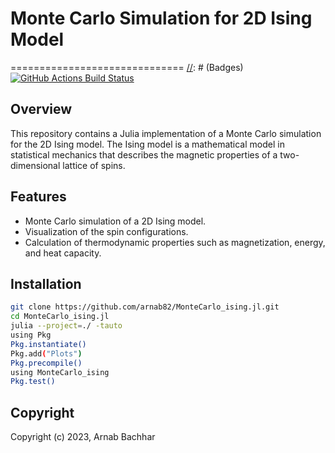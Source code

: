 # Monte Carlo Simulation for 2D Ising Model
==============================
[//]: # (Badges)
[![GitHub Actions Build Status](https://github.com/arnab82/MonteCarlo_ising.jl/workflows/blank/badge.svg)](https://github.com/arnab82/MonteCarlo_ising.jl/actions?query=workflow%3ACI)

[//]: # ([![codecov]&#40;https://codecov.io/gh/arnab82/MonteCarlo_ising.jl/branch/master/graph/badge.svg&#41;]&#40;https://codecov.io/gh/arnab82/MonteCarlo_ising.jl/branch/master&#41;)
## Overview

This repository contains a Julia implementation of a Monte Carlo simulation for the 2D Ising model. The Ising model is a mathematical model in statistical mechanics that describes the magnetic properties of a two-dimensional lattice of spins.

## Features

- Monte Carlo simulation of a 2D Ising model.
- Visualization of the spin configurations.
- Calculation of thermodynamic properties such as magnetization, energy, and heat capacity.

## Installation
```bash
git clone https://github.com/arnab82/MonteCarlo_ising.jl.git
cd MonteCarlo_ising.jl
julia --project=./ -tauto
using Pkg
Pkg.instantiate()
Pkg.add("Plots")
Pkg.precompile()
using MonteCarlo_ising
Pkg.test()
```
## Copyright

Copyright (c) 2023, Arnab Bachhar
